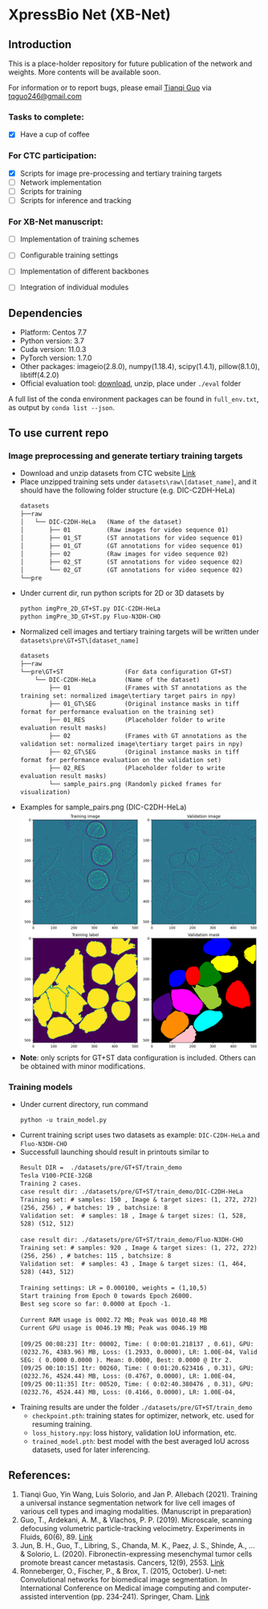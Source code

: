 # XpressBio Net (XB-Net)

## Introduction
This is a place-holder repository for future publication of the network and weights.
More contents will be available soon.

For information or to report bugs, please email [Tianqi Guo](https://www.linkedin.com/in/tianqi-guo-purdue/) via tqguo246@gmail.com

### Tasks to complete:
- [x] Have a cup of coffee

### For CTC participation: 
- [x] Scripts for image pre-processing and tertiary training targets
- [ ] Network implementation 
- [ ] Scripts for training
- [ ] Scripts for inference and tracking

### For XB-Net manuscript: 
- [ ] Implementation of training schemes
- [ ] Configurable training settings
- [ ] Implementation of different backbones
- [ ] Integration of individual modules


## Dependencies
- Platform: Centos 7.7
- Python version: 3.7
- Cuda version: 11.0.3
- PyTorch version: 1.7.0
- Other packages: imageio(2.8.0), numpy(1.18.4), scipy(1.4.1), pillow(8.1.0), libtiff(4.2.0)
- Official evaluation tool: [download](http://celltrackingchallenge.net/evaluation-methodology/), unzip, place under `./eval` folder

A full list of the conda environment packages can be found in `full_env.txt`, as output by `conda list --json`.

## To use current repo
### Image preprocessing and generate tertiary training targets
- Download and unzip datasets from CTC website [Link](http://celltrackingchallenge.net/2d-datasets/)
- Place unzipped training sets under `datasets\raw\[dataset_name]`, and it should have the following folder structure (e.g. DIC-C2DH-HeLa)
  ```
  datasets
  ├──raw
  │   └── DIC-C2DH-HeLa   (Name of the dataset)
  │       ├── 01          (Raw images for video sequence 01)
  │       ├── 01_ST       (ST annotations for video sequence 01)
  │       ├── 01_GT       (GT annotations for video sequence 01)
  │       ├── 02          (Raw images for video sequence 02)
  │       ├── 02_ST       (ST annotations for video sequence 02)
  │       └── 02_GT       (GT annotations for video sequence 02)
  └──pre
  ```    
- Under current dir, run python scripts for 2D or 3D datasets by 
  ```
  python imgPre_2D_GT+ST.py DIC-C2DH-HeLa
  python imgPre_3D_GT+ST.py Fluo-N3DH-CHO
  ```
- Normalized cell images and tertiary training targets will be written under `datasets\pre\GT+ST\[dataset_name]`
  ```
  datasets
  ├──raw  
  └──pre\GT+ST                 (For data configuration GT+ST)                            
      └── DIC-C2DH-HeLa        (Name of the dataset)
          ├── 01               (Frames with ST annotations as the training set: normalized image\tertiary target pairs in npy)
          ├── 01_GT\SEG        (Original instance masks in tiff format for performance evaluation on the training set)
          ├── 01_RES           (Placeholder folder to write evaluation result masks)
          ├── 02               (Frames with GT annotations as the validation set: normalized image\tertiary target pairs in npy)
          ├── 02_GT\SEG        (Original instance masks in tiff format for performance evaluation on the validation set)
          ├── 02_RES           (Placeholder folder to write evaluation result masks)
          └── sample_pairs.png (Randomly picked frames for visualization)
  ```  
- Examples for sample_pairs.png (DIC-C2DH-HeLa)
  ![sample_pairs](/pics/sample_pairs.png)
- **Note**: only scripts for GT+ST data configuration is included. Others can be obtained with minor modifications.

### Training models
- Under current directory, run command
  ```
  python -u train_model.py
  ```
- Current training script uses two datasets as example: `DIC-C2DH-HeLa` and `Fluo-N3DH-CHO`
- Successfull launching should result in printouts similar to
  ```
  Result DIR =  ./datasets/pre/GT+ST/train_demo
  Tesla V100-PCIE-32GB  
  Training 2 cases.
  case result dir: ./datasets/pre/GT+ST/train_demo/DIC-C2DH-HeLa
  Training set: # samples: 150 , Image & target sizes: (1, 272, 272) (256, 256) , # batches: 19 , batchsize: 8
  Validation set:  # samples: 18 , Image & target sizes: (1, 528, 528) (512, 512)

  case result dir: ./datasets/pre/GT+ST/train_demo/Fluo-N3DH-CHO
  Training set: # samples: 920 , Image & target sizes: (1, 272, 272) (256, 256) , # batches: 115 , batchsize: 8
  Validation set:  # samples: 43 , Image & target sizes: (1, 464, 528) (443, 512)

  Training settings: LR = 0.000100, weights = (1,10,5)
  Start training from Epoch 0 towards Epoch 26000.
  Best seg score so far: 0.0000 at Epoch -1.

  Current RAM usage is 0002.72 MB; Peak was 0010.48 MB
  Current GPU usage is 0046.19 MB; Peak was 0046.19 MB

  [09/25 00:08:23] Itr: 00002, Time: ( 0:00:01.218137 , 0.61), GPU: (0232.76, 4383.96) MB, Loss: (1.2933, 0.0000), LR: 1.00E-04, Valid SEG: ( 0.0000 0.0000 ). Mean: 0.0000, Best: 0.0000 @ Itr 2.
  [09/25 00:10:15] Itr: 00260, Time: ( 0:01:20.623416 , 0.31), GPU: (0232.76, 4524.44) MB, Loss: (0.4767, 0.0000), LR: 1.00E-04, 
  [09/25 00:11:35] Itr: 00520, Time: ( 0:02:40.380476 , 0.31), GPU: (0232.76, 4524.44) MB, Loss: (0.4166, 0.0000), LR: 1.00E-04, 
  ```
- Training results are under the folder `./datasets/pre/GT+ST/train_demo`
  - `checkpoint.pth`: training states for optimizer, network, etc. used for resuming training.
  - `loss_history.npy`: loss history, validation IoU information, etc.
  - `trained_model.pth`: best model with the best averaged IoU across datasets, used for later inferencing.

## References:
1. Tianqi Guo, Yin Wang, Luis Solorio, and Jan P. Allebach (2021). Training a universal instance segmentation network for live cell images of various cell types and imaging modalities. (Manuscript in preparation)
2. Guo, T., Ardekani, A. M., & Vlachos, P. P. (2019). Microscale, scanning defocusing volumetric particle-tracking velocimetry. Experiments in Fluids, 60(6), 89. [Link](https://link.springer.com/article/10.1007/s00348-019-2731-4)
3. Jun, B. H., Guo, T., Libring, S., Chanda, M. K., Paez, J. S., Shinde, A., ... & Solorio, L. (2020). Fibronectin-expressing mesenchymal tumor cells promote breast cancer metastasis. Cancers, 12(9), 2553. [Link](https://doi.org/10.3390/cancers12092553)
4. Ronneberger, O., Fischer, P., & Brox, T. (2015, October). U-net: Convolutional networks for biomedical image segmentation. In International Conference on Medical image computing and computer-assisted intervention (pp. 234-241). Springer, Cham. [Link](https://arxiv.org/abs/1505.04597)
